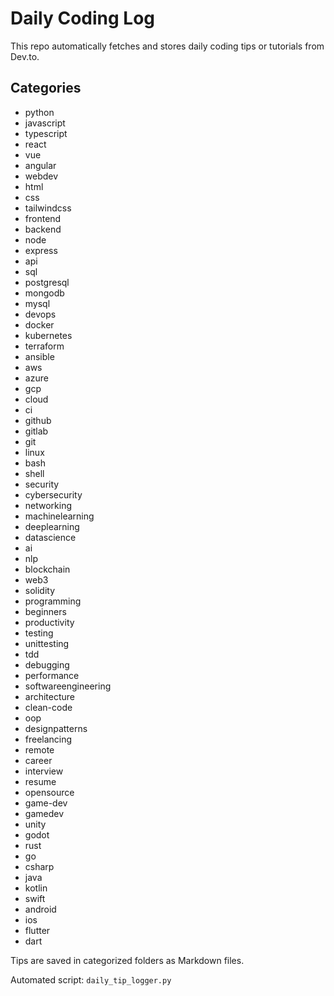 # Daily Coding Log

This repo automatically fetches and stores daily coding tips or tutorials from Dev.to.

## Categories

- python
- javascript
- typescript
- react
- vue
- angular
- webdev
- html
- css
- tailwindcss
- frontend
- backend
- node
- express
- api
- sql
- postgresql
- mongodb
- mysql
- devops
- docker
- kubernetes
- terraform
- ansible
- aws
- azure
- gcp
- cloud
- ci
- github
- gitlab
- git
- linux
- bash
- shell
- security
- cybersecurity
- networking
- machinelearning
- deeplearning
- datascience
- ai
- nlp
- blockchain
- web3
- solidity
- programming
- beginners
- productivity
- testing
- unittesting
- tdd
- debugging
- performance
- softwareengineering
- architecture
- clean-code
- oop
- designpatterns
- freelancing
- remote
- career
- interview
- resume
- opensource
- game-dev
- gamedev
- unity
- godot
- rust
- go
- csharp
- java
- kotlin
- swift
- android
- ios
- flutter
- dart

Tips are saved in categorized folders as Markdown files.

Automated script: `daily_tip_logger.py`
